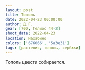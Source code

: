 ```yaml
---
layout: post
title: Тополь
date: 2022-04-23 00:00:00
author: Д.Г.
gear: [70D, Гелиос 44-2]
shoot_date: 2022-04-23
location: Нахабино
colors: ['676066', '5a3e31']
tags: [растения, тополь, серёжки]
---
```

Тополь цвести собирается.
